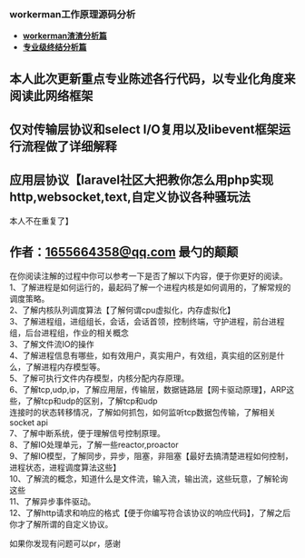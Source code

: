 ### workerman工作原理源码分析  

- **[workerman渣渣分析篇](document/start.md)**  
- **[专业级终结分析篇](document/end.md)**   
 
## 本人此次更新重点专业陈述各行代码，以专业化角度来阅读此网络框架 
## 仅对传输层协议和select I/O复用以及libevent框架运行流程做了详细解释
## 应用层协议【laravel社区大把教你怎么用php实现http,websocket,text,自定义协议各种骚玩法
本人不在重复了】  
## 作者：1655664358@qq.com 最勺的颠颠   
 
在你阅读注解的过程中你可以参考一下是否了解以下内容，便于你更好的阅读。
1、了解进程是如何运行的，最起码了解一个进程内核是如何调用的，了解常规的调度策略。      
2、了解内核队列调度算法【了解何谓cpu虚拟化，内存虚拟化】       
3、了解进程组，进组组长，会话，会话首领，控制终端，守护进程，前台进程组，后台进程组，作业的相关概念        
3、了解文件流IO的操作        
4、了解进程信息有哪些，如有效用户，真实用户，有效组，真实组的区别是什么，了解进程内存模型等。       
5、了解可执行文件内存模型，内核分配内存原理。         
6、了解tcp,udp,ip，了解应用层，传输层，数据链路层【网卡驱动原理】，ARP这些，了解tcp和udp的区别，了解tcp和udp        
连接时的状态转移情况，了解如何抓包，如何监听tcp数据包传输，了解相关socket api        
7、了解中断系统，便于理解信号控制原理。         
8、了解IO处理单元，了解一些reactor,proactor       
9、了解IO模型，了解同步，异步，阻塞，非阻塞【最好去搞清楚进程如何控制，进程状态，进程调度算法这些】       
10、了解流的概念，知道什么是文件流，输入流，输出流，这些玩意，了解轮询这些       
11、了解异步事件驱动。           
12、了解http请求和响应的格式【便于你编写符合该协议的响应代码】，了解之后你才了解所谓的自定义协议。         

如果你发现有问题可以pr，感谢
